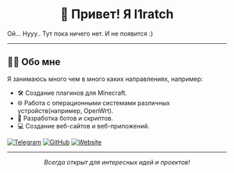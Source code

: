 <h1 align="center">👋 Привет! Я l1ratch </h1>
Ой... Нууу.. Тут пока ничего нет. И не появится :)

---

## 🧑‍💻 Обо мне

Я занимаюсь много чем в много каких направлениях, например:
- 🛠 Создание плагинов для Minecraft.
- 🌐 Работа с операционными системами различных устройств(например, OpenWrt).
- 🤖 Разработка ботов и скриптов.
- 💻 Создание веб-сайтов и веб-приложений.

[![Telegram](https://img.shields.io/badge/-Telegram-2CA5E0?style=flat&logo=telegram&logoColor=white)](https://t.me/l1ratch)
[![GitHub](https://img.shields.io/badge/-GitHub-333?style=flat&logo=github&logoColor=white)](https://github.com/l1ratch)
[![Website](https://img.shields.io/badge/-Website-0A73FF?style=flat&logo=google-chrome&logoColor=white)](https://l1ratch.ru)

---

<p align="center">
  <i>Всегда открыт для интересных идей и проектов!</i>
</p>
